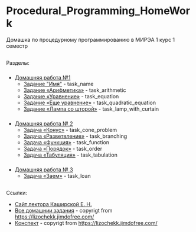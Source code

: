 # Procedural_Programming_HomeWork
Домашка по процедурному программированию в МИРЭА 1 курс 1 семестр

##
Разделы:
###
* [Домашняя работа №1](HomeWork_1)
    - [Задание "Имя"](HomeWork_1/task_name) \- task_name
    - [Задание «Арифметика»](HomeWork_1/task_arithmetic) \- task_arithmetic
    - [Задание «Уравнение»](HomeWork_1/task_equation) \- task_equation
    - [Задание «Еще уравнение»](HomeWork_1/task_quadratic_equation) \- task_quadratic_equation
    - [Задание «Лампа со шторой»](HomeWork_1/task_lamp_with_curtain) \- task_lamp_with_curtain

###
 * [Домашняя работа № 2](HomeWork_2)
    - [Задача «Конус»](HomeWork_2/task_cone_problem) \- task_cone_problem
    - [Задача «Разветвление»](HomeWork_2/task_branching) \- task_branching
    - [Задача «Функция»](HomeWork_2/task_function) \- task_function
    - [Задача «Порядок»](HomeWork_2/task_order) \- task_order
    - [Задача «Табуляция»](HomeWork_2/task_tabulation) \- task_tabulation
    
###
 - [Домашняя работа № 3](HomeWork_3)
    - [Задача «Заем»](HomeWork_3/task_loan) \- task_loan

##
Ссылки:

 - [Сайт лектора Каширской Е. Н.](https://lizochekk.jimdofree.com/)
 - [Все домашнии задания](ReferenceMaterial/ALL_HOMEWORKS.pdf) \- copyrigt from <https://lizochekk.jimdofree.com/>
 - [Конспект](ReferenceMaterial/ABSTRACT.pdf) \- copyrigt from <https://lizochekk.jimdofree.com/>
